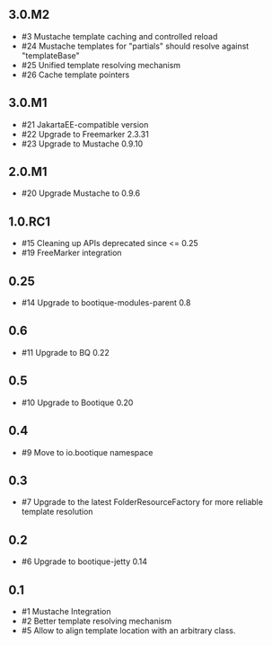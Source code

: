 ## 3.0.M2

* #3 Mustache template caching and controlled reload
* #24 Mustache templates for "partials" should resolve against "templateBase"
* #25 Unified template resolving mechanism
* #26 Cache template pointers

## 3.0.M1

* #21 JakartaEE-compatible version
* #22 Upgrade to Freemarker 2.3.31
* #23 Upgrade to Mustache 0.9.10

## 2.0.M1

* #20 Upgrade Mustache to 0.9.6

## 1.0.RC1

* #15 Cleaning up APIs deprecated since <= 0.25
* #19 FreeMarker integration

## 0.25

* #14 Upgrade to bootique-modules-parent 0.8

## 0.6

* #11 Upgrade to BQ 0.22

## 0.5

* #10 Upgrade to Bootique 0.20

## 0.4

* #9 Move to io.bootique namespace

## 0.3

* #7 Upgrade to the latest FolderResourceFactory for more reliable template resolution

## 0.2

* #6 Upgrade to bootique-jetty 0.14

## 0.1

* #1 Mustache Integration
* #2 Better template resolving mechanism
* #5 Allow to align template location with an arbitrary class.
